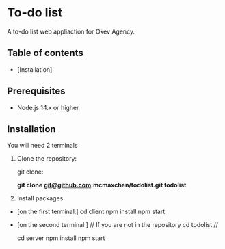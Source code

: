 # To-do list

A to-do list web appliaction for Okev Agency.

## Table of contents
- [Installation]

## Prerequisites
- Node.js 14.x or higher

## Installation
You will need 2 terminals

1. Clone the repository:
  

   
   git clone:

   **git clone git@github.com:mcmaxchen/todolist.git todolist**

2. Install packages

- [on the first terminal:]
   cd client
   npm install
   npm start

- [on the second terminal:]
   // If you are not in the repository
   cd todolist
   //
   
   cd server
   npm install
   npm start
